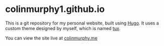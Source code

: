 # colinmurphy1.github.io

This is a git repository for my personal website, built using [Hugo][0]. It uses
a custom theme designed by myself, which is named [tux][1].

You can view the site live at [colinmurphy.me][2]

[0]:https://gohugo.io
[1]:https://github.com/colinmurphy1/hugo-theme-tux
[2]:https://colinmurphy.me
